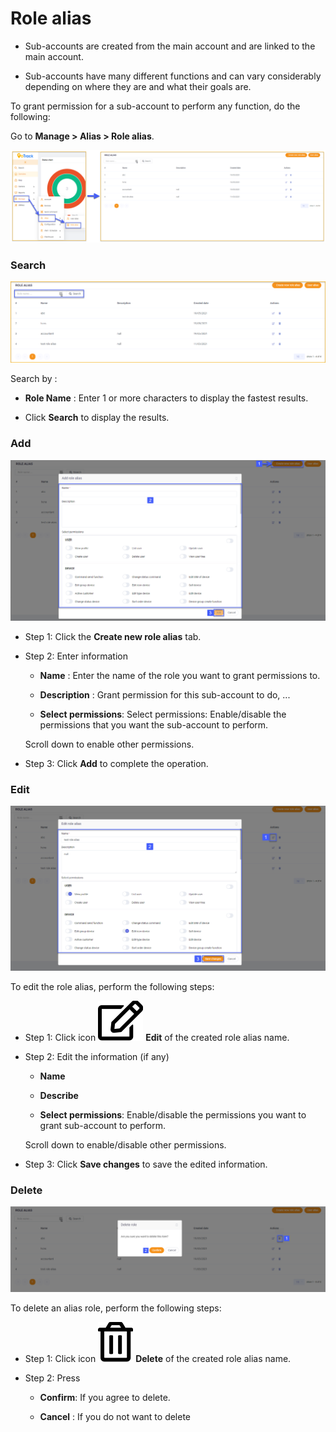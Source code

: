 
# Role alias

- Sub-accounts are created from the main account and are linked to the main account.

- Sub-accounts have many different functions and can vary considerably depending on where they are and what their goals are.

To grant permission for a sub-account to perform any function, do the following:

Go to **Manage > Alias > Role alias**.

<span style="display:block;text-align:left">![active device ](/docs/assets/images/web-english/users/role-alias.png) 

### Search

<span style="display:block;text-align:left">![active device ](/docs/assets/images/web-english/users/search-role-alias.png)

Search by :

- **Role Name** : Enter 1 or more characters to display the fastest results.

- Click **Search** to display the results.

### Add

<span style="display:block;text-align:left">![active device ](/docs/assets/images/web-english/users/add-role-alias.png)

- Step 1: Click the **Create new role alias** tab.

- Step 2: Enter information

    - **Name** : Enter the name of the role you want to grant permissions to.

    - **Description** : Grant permission for this sub-account to do, ...

    - **Select permissions**: Select permissions: Enable/disable the permissions that you want the sub-account to perform.

    Scroll down to enable other permissions.

- Step 3: Click **Add** to complete the operation.

### Edit

<span style="display:block;text-align:left">![active device ](/docs/assets/images/web-english/users/edit-role-alias.png)

To edit the role alias, perform the following steps:

- Step 1: Click  icon <span class="icon-left svg-filter-info">![Ok](/docs/assets/images/web-interface/icon/SVG/edit.svg) **Edit**  of the created role alias name.

- Step 2: Edit the information (if any)

    - **Name**

    - **Describe**

    - **Select permissions**: Enable/disable the permissions you want to grant sub-account to perform. 
    
    Scroll down to enable/disable other permissions.

- Step 3: Click **Save changes** to save the edited information.

### Delete

<span style="display:block;text-align:left">![active device ](/docs/assets/images/web-english/users/delete-role-alias.png)

To delete an alias role, perform the following steps:

- Step 1: Click icon <span class="icon-left svg-filter-info">![Ok](/docs/assets/images/web-interface/icon/SVG/trash-alt.svg) **Delete**  of the created role alias name.

- Step 2: Press

    - **Confirm**: If you agree to delete.

    - **Cancel** : If you do not want to delete